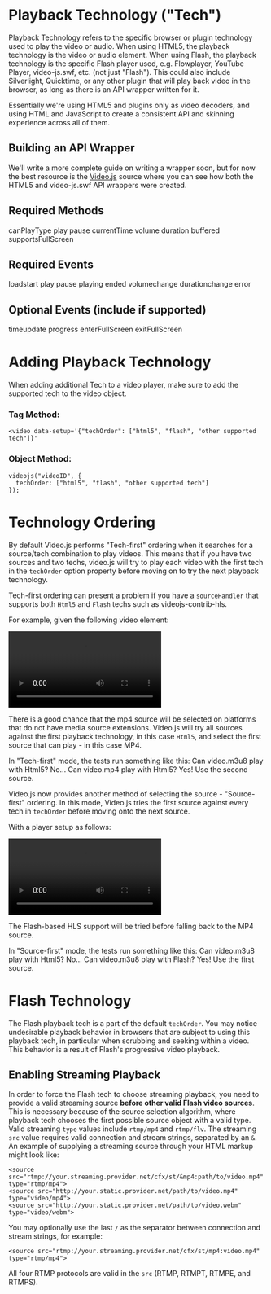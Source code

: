 Playback Technology ("Tech")
============================
Playback Technology refers to the specific browser or plugin technology used to play the video or audio. When using HTML5, the playback technology is the video or audio element. When using Flash, the playback technology is the specific Flash player used, e.g. Flowplayer, YouTube Player, video-js.swf, etc. (not just "Flash"). This could also include Silverlight, Quicktime, or any other plugin that will play back video in the browser, as long as there is an API wrapper written for it.

Essentially we're using HTML5 and plugins only as video decoders, and using HTML and JavaScript to create a consistent API and skinning experience across all of them.

Building an API Wrapper
-----------------------
We'll write a more complete guide on writing a wrapper soon, but for now the best resource is the [Video.js](https://github.com/zencoder/video-js/tree/master/src) source where you can see how both the HTML5 and video-js.swf API wrappers were created.

Required Methods
----------------
canPlayType
play
pause
currentTime
volume
duration
buffered
supportsFullScreen

Required Events
---------------
loadstart
play
pause
playing
ended
volumechange
durationchange
error

Optional Events (include if supported)
--------------------------------------
timeupdate
progress
enterFullScreen
exitFullScreen

Adding Playback Technology
==================
When adding additional Tech to a video player, make sure to add the supported tech to the video object.

### Tag Method: ###
    <video data-setup='{"techOrder": ["html5", "flash", "other supported tech"]}'

### Object Method: ###
    videojs("videoID", {
      techOrder: ["html5", "flash", "other supported tech"]
    });

Technology Ordering
==================
By default Video.js performs "Tech-first" ordering when it searches for a source/tech combination to play videos. This means that if you have two sources and two techs, video.js will try to play each video with the first tech in the `techOrder` option property before moving on to try the next playback technology.

Tech-first ordering can present a problem if you have a `sourceHandler` that supports both `Html5` and `Flash` techs such as videojs-contrib-hls.

For example, given the following video element:

  <video data-setup='{"techOrder": ["html5", "flash"]}'>
    <source src="http://your.static.provider.net/path/to/video.m3u8" type="application/x-mpegURL">
    <source src="http://your.static.provider.net/path/to/video.mp4" type="video/mp4">
  </video>

There is a good chance that the mp4 source will be selected on platforms that do not have media source extensions. Video.js will try all sources against the first playback technology, in this case `Html5`, and select the first source that can play - in this case MP4.

In "Tech-first" mode, the tests run something like this:
  Can video.m3u8 play with Html5? No...
  Can video.mp4 play with Html5? Yes! Use the second source.

Video.js now provides another method of selecting the source - "Source-first" ordering. In this mode, Video.js tries the first source against every tech in `techOrder` before moving onto the next source.

With a player setup as follows:

  <video data-setup='{"techOrder": ["html5", "flash"], "sourceOrder": true}'>
    <source src="http://your.static.provider.net/path/to/video.m3u8" type="application/x-mpegURL">
    <source src="http://your.static.provider.net/path/to/video.mp4" type="video/mp4">
  </video>

The Flash-based HLS support will be tried before falling back to the MP4 source.

In "Source-first" mode, the tests run something like this:
  Can video.m3u8 play with Html5? No...
  Can video.m3u8 play with Flash? Yes! Use the first source.

Flash Technology
==================
The Flash playback tech is a part of the default `techOrder`. You may notice undesirable playback behavior in browsers that are subject to using this playback tech, in particular when scrubbing and seeking within a video. This behavior is a result of Flash's progressive video playback.

Enabling Streaming Playback
--------------------------------
In order to force the Flash tech to choose streaming playback, you need to provide a valid streaming source **before other valid Flash video sources**. This is necessary because of the source selection algorithm, where playback tech chooses the first possible source object with a valid type. Valid streaming `type` values include `rtmp/mp4` and `rtmp/flv`. The streaming `src` value requires valid connection and stream strings, separated by an `&`. An example of supplying a streaming source through your HTML markup might look like:

    <source src="rtmp://your.streaming.provider.net/cfx/st/&mp4:path/to/video.mp4" type="rtmp/mp4">
    <source src="http://your.static.provider.net/path/to/video.mp4" type="video/mp4">
    <source src="http://your.static.provider.net/path/to/video.webm" type="video/webm">

You may optionally use the last `/` as the separator between connection and stream strings, for example:

    <source src="rtmp://your.streaming.provider.net/cfx/st/mp4:video.mp4" type="rtmp/mp4">

All four RTMP protocols are valid in the `src` (RTMP, RTMPT, RTMPE, and RTMPS).
